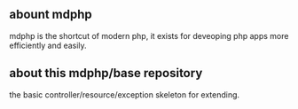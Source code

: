 ## abount mdphp
mdphp is the shortcut of modern php, it exists for deveoping php apps more efficiently and easily.

## about this mdphp/base repository
the basic controller/resource/exception skeleton for extending.
